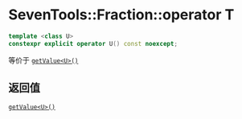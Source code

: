 # SevenTools::Fraction::operator T

```cpp
template <class U>
constexpr explicit operator U() const noexcept;
```

等价于 [`getValue<U>()`](getValue.md)

## 返回值

[`getValue<U>()`](getValue.md)